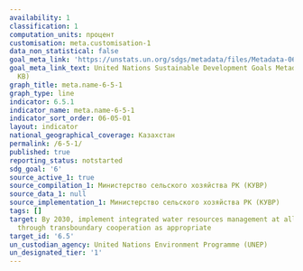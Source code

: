 ```yaml
---
availability: 1
classification: 1
computation_units: процент
customisation: meta.customisation-1
data_non_statistical: false
goal_meta_link: 'https://unstats.un.org/sdgs/metadata/files/Metadata-06-05-01.pdf '
goal_meta_link_text: United Nations Sustainable Development Goals Metadata (PDF 410
  KB)
graph_title: meta.name-6-5-1
graph_type: line
indicator: 6.5.1
indicator_name: meta.name-6-5-1
indicator_sort_order: 06-05-01
layout: indicator
national_geographical_coverage: Казахстан
permalink: /6-5-1/
published: true
reporting_status: notstarted
sdg_goal: '6'
source_active_1: true
source_compilation_1: Министерство сельского хозяйства РК (КУВР)
source_data_1: null
source_implementation_1: Министерство сельского хозяйства РК (КУВР)
tags: []
target: By 2030, implement integrated water resources management at all levels, including
  through transboundary cooperation as appropriate
target_id: '6.5'
un_custodian_agency: United Nations Environment Programme (UNEP)
un_designated_tier: '1'
---
```

